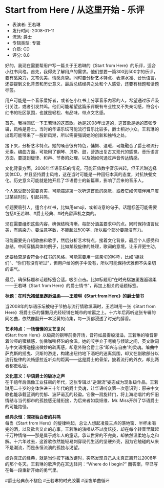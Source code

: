 # Start from Here / 从这里开始 - 乐评

- 表演者: 王若琳
- 发行时间: 2008-01-11
- 流派: 爵士
- 专辑类型: 专辑
- 介质: CD
- 评分: 8.8

<think>
好的，我现在需要帮用户写一篇关于王若琳的《Start from Here》的乐评，适合小红书风格。首先，我得先了解用户的需求。他们想要一篇300到500字的乐评，要有感染力，文笔优美，情感真挚。同时要分析艺术特点、表演水准、音乐语言，还要提到文化背景和历史意义，最后总结经典之处和个人感受，还要有标题和话题标签。

用户可能是一个音乐爱好者，或者在小红书上分享音乐内容的人，希望通过乐评吸引关注，或者引发共鸣。他们可能希望这篇乐评既有专业性又不失亲切感，符合小红书的社区氛围，也就是轻松、有品味，带点文艺感。

首先，我得回忆一下王若琳的这首歌。她是2008年出道的，这首歌是她的首张专辑，风格是爵士。当时的华语乐坛可能流行音乐比较多，爵士相对小众。王若琳的出现可能带来了一股新风潮，所以需要强调她的创新和独特之处。

接下来，分析艺术特点。她的嗓音很有特色，慵懒、温暖，可能融合了爵士和流行元素。编曲方面，可能用了钢琴、贝斯、鼓，营造出复古又现代的感觉。音乐语言方面，要提到旋律、和声、节奏的处理，以及她如何通过声音传达情感。

文化背景方面，2008年华语乐坛的情况，可能正值数字音乐兴起，但王若琳选择实体CD，并且坚持爵士风格，这在当时可能是一种回归本真的态度，对抗快餐文化。历史意义可能就是她开启了华语爵士的新篇章，影响了后来的音乐人。

个人感受部分需要真实，可能描述第一次听这首歌的感觉，或者它如何陪伴用户度过某些时刻，引起共鸣。

标题要吸引人，适合小红书，比如用emoji，或者诗意的句子。话题标签可能需要包括#王若琳、#爵士经典、#时光留声机之类的。

现在需要组织这些内容，确保结构清晰，每部分涵盖要求中的点。同时保持语言优美，有感染力。要注意字数，不能超过500字，所以每个部分要简洁有力。

可能需要先介绍歌曲和歌手，然后分析艺术特点，接着文化背景，最后个人感受和总结。中间穿插具体的例子，比如某段旋律的处理，歌词的意境，让乐评更生动。

还要检查是否符合小红书的风格，可能需要用一些亲切的称呼，比如“姐妹们”、“你们有没有听过”，但用户给的例子中没有，所以可能保持优雅但不失亲切的语气。

最后，确保标题和话题标签合适，吸引点击。比如标题用“在时光褶皱里邂逅温柔——王若琳《Start from Here》的爵士情书”，再加上相关的话题标签。
</think>

**标题：在时光褶皱里邂逅温柔——王若琳《Start from Here》的爵士情书**  

当2008年的华语乐坛被电子节拍与流行情歌填满时，王若琳用一张《Start from Here》将爵士乐的慵懒月光轻轻铺在城市的喧嚣之上。十六年后再听这张专辑的同名曲，依然像翻开一本泛黄的诗集，每一页都浸透了时光的醇香。

**艺术特点：一场慵懒的文艺复兴**  
《Start from Here》以极简的钢琴前奏开场，音符如晨雾般漫溢，王若琳的嗓音带着沙哑的蜜糖感，仿佛咖啡杯沿的余温。她的咬字介于呢喃与倾诉之间，英文歌词与中文语境碰撞出微妙的疏离感，却意外贴合爵士乐“即兴与自由”的灵魂。编曲中萨克斯的摇曳、贝斯的游走，构建出纽约地下酒吧的迷离氛围，却又在副歌部分以流行旋律的流畅感拉近听众的距离——这是爵士的骨架，披着流行的外衣，却比两者都更私密。

**文化意义：华语爵士的破冰之声**  
在千禧年后偶像工业狂飙的年代，这张专辑以“逆潮流”姿态成为现象级作品。王若琳用二十岁的身体住进三十年代的爵士灵魂，让华语听众第一次意识到：原来中文歌也能承载蓝调的忧郁、波萨诺瓦的轻盈。它像一扇旋转门，将上海老唱片的怀旧情结与当代都市的孤独感无缝衔接，为后来者如袁娅维、Mr. Miss开辟了华语爵士的可能路径。

**经典永恒：深夜独白者的共鸣**  
每当《Start from Here》的旋律响起，总让人想起凌晨三点的落地窗、半杯未喝完的酒，以及欲言又止的心事。王若琳的演唱从不过度炫技，却在每个转音里藏起千万种情绪——那是属于成年人的童话，承认世界的不完美，却依然温柔地与之和解。十六年过去，这首歌依然能轻易刺穿现代生活的坚硬外壳，因为它触碰的从来不是潮流，而是永恒流淌的孤独与渴望。

或许真正的经典，就是当你按下播放键时，突然发现自己从未真正离开过2008年的那个冬天。王若琳的歌声仍在耳边轻问：“Where do I begin?” 而答案，早已写在每一段重新开始的勇气里。

#爵士经典永不褪色 #王若琳的时光胶囊 #深夜单曲循环
